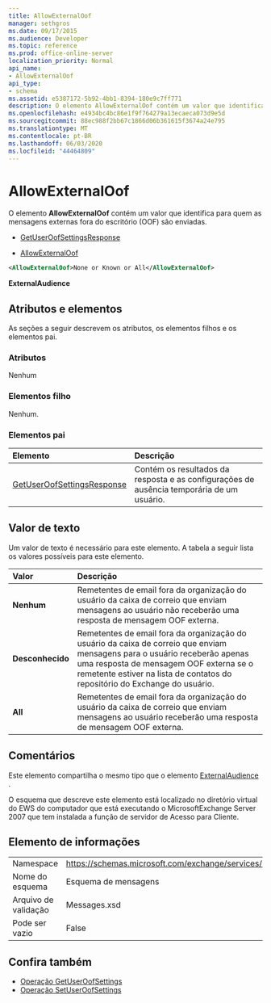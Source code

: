 ```yaml
---
title: AllowExternalOof
manager: sethgros
ms.date: 09/17/2015
ms.audience: Developer
ms.topic: reference
ms.prod: office-online-server
localization_priority: Normal
api_name:
- AllowExternalOof
api_type:
- schema
ms.assetid: e5387172-5b92-4bb1-8394-180e9c7ff771
description: O elemento AllowExternalOof contém um valor que identifica para quem as mensagens externas fora do escritório (OOF) são enviadas.
ms.openlocfilehash: e4934bc4bc86e1f9f764279a13ecaeca073d9e5d
ms.sourcegitcommit: 88ec988f2bb67c1866d06b361615f3674a24e795
ms.translationtype: MT
ms.contentlocale: pt-BR
ms.lasthandoff: 06/03/2020
ms.locfileid: "44464809"
---
```

# <a name="allowexternaloof"></a>AllowExternalOof

O elemento **AllowExternalOof** contém um valor que identifica para quem as mensagens externas fora do escritório (OOF) são enviadas. 
  
- [GetUserOofSettingsResponse](getuseroofsettingsresponse.md)
  
- [AllowExternalOof](allowexternaloof.md)
  
```xml
<AllowExternalOof>None or Known or All</AllowExternalOof>
```

 **ExternalAudience**
## <a name="attributes-and-elements"></a>Atributos e elementos

As seções a seguir descrevem os atributos, os elementos filhos e os elementos pai.
  
### <a name="attributes"></a>Atributos

Nenhum
  
### <a name="child-elements"></a>Elementos filho

Nenhum.
  
### <a name="parent-elements"></a>Elementos pai

|**Elemento**|**Descrição**|
|:-----|:-----|
|[GetUserOofSettingsResponse](getuseroofsettingsresponse.md) <br/> |Contém os resultados da resposta e as configurações de ausência temporária de um usuário.  <br/> |
   
## <a name="text-value"></a>Valor de texto

Um valor de texto é necessário para este elemento. A tabela a seguir lista os valores possíveis para este elemento.
  
|**Valor**|**Descrição**|
|:-----|:-----|
|**Nenhum** <br/> |Remetentes de email fora da organização do usuário da caixa de correio que enviam mensagens ao usuário não receberão uma resposta de mensagem OOF externa.  <br/> |
|**Desconhecido** <br/> |Remetentes de email fora da organização do usuário da caixa de correio que enviam mensagens para o usuário receberão apenas uma resposta de mensagem OOF externa se o remetente estiver na lista de contatos do repositório do Exchange do usuário.  <br/> |
|**All** <br/> |Remetentes de email fora da organização do usuário da caixa de correio que enviam mensagens ao usuário receberão uma resposta de mensagem OOF externa.  <br/> |
   
## <a name="remarks"></a>Comentários

Este elemento compartilha o mesmo tipo que o elemento [ExternalAudience](externalaudience.md) . 
  
O esquema que descreve este elemento está localizado no diretório virtual do EWS do computador que está executando o MicrosoftExchange Server 2007 que tem instalada a função de servidor de Acesso para Cliente.
  
## <a name="element-information"></a>Elemento de informações

|||
|:-----|:-----|
|Namespace  <br/> |https://schemas.microsoft.com/exchange/services/2006/messages  <br/> |
|Nome do esquema  <br/> |Esquema de mensagens  <br/> |
|Arquivo de validação  <br/> |Messages.xsd  <br/> |
|Pode ser vazio  <br/> |False  <br/> |
   
## <a name="see-also"></a>Confira também

- [Operação GetUserOofSettings](getuseroofsettings-operation.md) 
- [Operação SetUserOofSettings](setuseroofsettings-operation.md)

